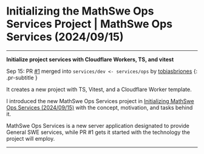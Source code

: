 <!-- Copyright (c) 2024 Tobias Briones. All rights reserved. -->
<!-- SPDX-License-Identifier: CC-BY-4.0 -->
<!-- This file is part of https://github.com/tobiasbriones/blog -->

# Initializing the MathSwe Ops Services Project | MathSwe Ops Services (2024/09/15)

---

**Initialize project services with Cloudflare Workers, TS, and vitest**

Sep 15: PR [#1](https://github.com/mathswe-ops/services/pull/1) merged into `services/dev <- services/ops` by [tobiasbriones](https://github.com/tobiasbriones)
{: .pr-subtitle }

It creates a new project with TS, Vitest, and a Cloudflare Worker template.

I introduced the new MathSwe Ops Services project in
[Initializing MathSwe Ops Services (2024/09/15)](/initializing-mathswe-ops-services-2024-09-15)
with the concept, motivation, and tasks behind it.

MathSwe Ops Services is a new server application designated to provide General
SWE services, while PR #1 gets it started with the technology the project will
employ.

---
